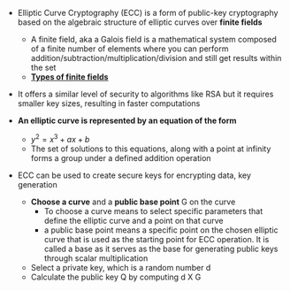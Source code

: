 - Elliptic Curve Cryptography (ECC) is a form of public-key cryptography based on the algebraic structure of elliptic curves over **finite fields**
	- A finite field, aka a Galois field is a mathematical system composed of a finite number of elements where you can perform addition/subtraction/multiplication/division and still get results within the set 
	- **[Types of finite fields](../notes/Types_of_finite_fields)** 
	
- It offers a similar level of security to algorithms like RSA but it requires smaller key sizes, resulting in faster computations 
- **An elliptic curve is represented by an equation of the form**
	- $y^2=x^3+ax+b$
	- The set of solutions to this equations, along with a point at infinity forms a group under a defined addition operation 
	
- ECC can be used to create secure keys for encrypting data, key generation
	- **Choose a curve** and a **public base point** G on the curve
		- To choose a curve means to select specific parameters that define the elliptic curve and a point on that curve 
		- a public base point means a specific point on the chosen elliptic curve that is used as the starting point for ECC operation. It is called a base as it serves as the base for generating public keys through scalar multiplication
	- Select a private key, which is a random number d
	- Calculate the public key Q by computing d X G